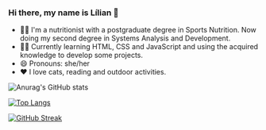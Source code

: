 ### Hi there, my name is Lílian 👋

- 👩‍🎓 I'm a nutritionist with a postgraduate degree in Sports Nutrition. Now doing my second degree in Systems Analysis and Development.
- 👩‍💻 Currently learning HTML, CSS and JavaScript and using the acquired knowledge to develop some projects.
- 😄 Pronouns: she/her
- ❤️ I love cats, reading and outdoor activities.

![Anurag's GitHub stats](https://github-readme-stats.vercel.app/api?username=lilian-rangel&show_icons=true&theme=dracula)

[![Top Langs](https://github-readme-stats.vercel.app/api/top-langs/?username=lilian-rangel&layout=compact)](https://github.com/anuraghazra/github-readme-stats)

[![GitHub Streak](https://streak-stats.demolab.com?user=lilian-rangel&theme=dracula&locale=pt-br&date_format=j%20M%5B%20Y%5D)](https://git.io/streak-stats)
